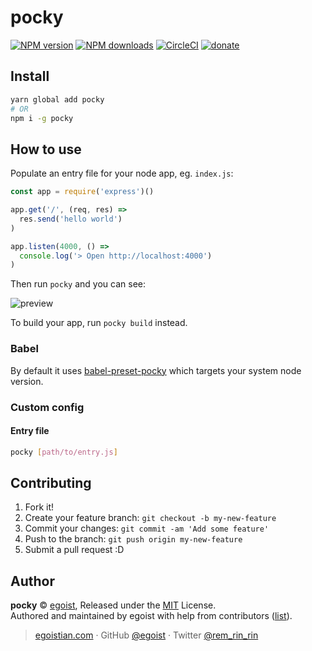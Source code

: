 # pocky

[![NPM version](https://img.shields.io/npm/v/pocky.svg?style=flat)](https://npmjs.com/package/pocky) [![NPM downloads](https://img.shields.io/npm/dm/pocky.svg?style=flat)](https://npmjs.com/package/pocky) [![CircleCI](https://circleci.com/gh/egoist/pocky/tree/master.svg?style=shield)](https://circleci.com/gh/egoist/pocky/tree/master)  [![donate](https://img.shields.io/badge/$-donate-ff69b4.svg?maxAge=2592000&style=flat)](https://github.com/egoist/donate)

## Install

```bash
yarn global add pocky
# OR 
npm i -g pocky
```

## How to use

Populate an entry file for your node app, eg. `index.js`:

```js
const app = require('express')()

app.get('/', (req, res) => 
  res.send('hello world')
)

app.listen(4000, () => 
  console.log('> Open http://localhost:4000')
)
```

Then run `pocky` and you can see:

![preview](https://ooo.0o0.ooo/2017/06/11/593d6137af8e2.png)

To build your app, run `pocky build` instead.

### Babel

By default it uses [babel-preset-pocky](./packages/babel-preset-pocky) which targets your system node version.

### Custom config

#### Entry file

```bash
pocky [path/to/entry.js]
```

## Contributing

1. Fork it!
2. Create your feature branch: `git checkout -b my-new-feature`
3. Commit your changes: `git commit -am 'Add some feature'`
4. Push to the branch: `git push origin my-new-feature`
5. Submit a pull request :D


## Author

**pocky** © [egoist](https://github.com/egoist), Released under the [MIT](./LICENSE) License.<br>
Authored and maintained by egoist with help from contributors ([list](https://github.com/egoist/pocky/contributors)).

> [egoistian.com](https://egoistian.com) · GitHub [@egoist](https://github.com/egoist) · Twitter [@rem_rin_rin](https://twitter.com/rem_rin_rin)
